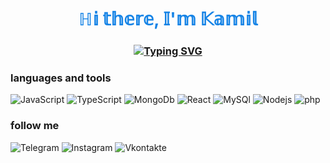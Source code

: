 
<h1 style='color: #0078E4E9' align="center">ℍ𝕚 𝕥𝕙𝕖𝕣𝕖, 𝕀'𝕞 𝕂𝕒𝕞𝕚𝕝</h1>
<h3 align="center"><a href="https://git.io/typing-svg"><img src="https://readme-typing-svg.herokuapp.com?font=Fira+Code&pause=1000&color=518AF7D4&width=435&lines=%F0%9D%94%BD%F0%9D%95%A6%F0%9D%95%9D%F0%9D%95%9D%F0%9D%95%A4%F0%9D%95%A5%F0%9D%95%92%F0%9D%95%94%F0%9D%95%9C+%F0%9D%95%95%F0%9D%95%96%F0%9D%95%A7%F0%9D%95%96%F0%9D%95%9D%F0%9D%95%A0%F0%9D%95%A1%F0%9D%95%96%F0%9D%95%A3+%F0%9D%95%92%F0%9D%95%9F%F0%9D%95%95+%F0%9D%95%A4%F0%9D%95%A5%F0%9D%95%A6%F0%9D%95%95%F0%9D%95%96%F0%9D%95%9F%F0%9D%95%A5" alt="Typing SVG" /></a></h3>

### languages and tools
![JavaScript](https://img.shields.io/badge/-JavaScript-000000?style=for-the-badge&logo=JavaScript&logoColor=eefe02)
![TypeScript](https://img.shields.io/badge/-TypeScript-000000?style=for-the-badge&logo=TypeScript&logoColor=2800ff)
![MongoDb](https://img.shields.io/badge/-MongoDb-000000?style=for-the-badge&logo=MongoDb&logoColor=32CD32)
![React](https://img.shields.io/badge/-React-000000?style=for-the-badge&logo=React&logoColor=1E90FF)
![MySQl](https://img.shields.io/badge/-MySQl-000000?style=for-the-badge&logo=MySQl&logoColor=0000FF)
![Nodejs](https://img.shields.io/badge/-Nodejs-000000?style=for-the-badge&logo=Nodejs&logoColor=fed800)
![php](https://img.shields.io/badge/-php-000000?style=for-the-badge&logo=php&logoColor=1E90FF)


### follow me

![Telegram](https://img.shields.io/badge/-Telegram-000000?style=for-the-badge&logo=Telegram&logoColor=27A0D9)
![Instagram](https://img.shields.io/badge/-Instagram-000000?style=for-the-badge&logo=Instagram&logoColor=B4068B)
![Vkontakte](https://img.shields.io/badge/-Vkontakte-000000?style=for-the-badge&logo=Vk&logoColor=4F7DB3)